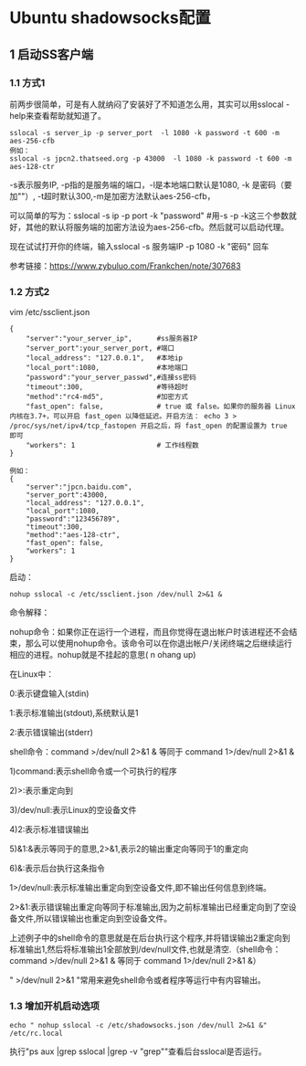 #  Ubuntu shadowsocks配置

## 1 启动SS客户端

### 1.1 方式1

前两步很简单，可是有人就纳闷了安装好了不知道怎么用，其实可以用sslocal -help来查看帮助就知道了。

```
sslocal -s server_ip -p server_port  -l 1080 -k password -t 600 -m aes-256-cfb
例如：
sslocal -s jpcn2.thatseed.org -p 43000  -l 1080 -k password -t 600 -m aes-128-ctr
```

-s表示服务IP, -p指的是服务端的端口，-l是本地端口默认是1080, -k 是密码（要加""）, -t超时默认300,-m是加密方法默认aes-256-cfb，

可以简单的写为：sslocal -s ip  -p  port -k "password"    #用-s -p -k这三个参数就好，其他的默认将服务端的加密方法设为aes-256-cfb。然后就可以启动代理。

现在试试打开你的终端，输入sslocal -s 服务端IP  -p  1080 -k "密码" 回车

参考链接：<https://www.zybuluo.com/Frankchen/note/307683>

### 1.2 方式2

vim /etc/ssclient.json

```
{
    "server":"your_server_ip",      #ss服务器IP
    "server_port":your_server_port, #端口
    "local_address": "127.0.0.1",   #本地ip
    "local_port":1080,              #本地端口
    "password":"your_server_passwd",#连接ss密码
    "timeout":300,                  #等待超时
    "method":"rc4-md5",             #加密方式
    "fast_open": false,             # true 或 false。如果你的服务器 Linux 内核在3.7+，可以开启 fast_open 以降低延迟。开启方法： echo 3 > /proc/sys/net/ipv4/tcp_fastopen 开启之后，将 fast_open 的配置设置为 true 即可
    "workers": 1                    # 工作线程数
}

例如：
{
    "server":"jpcn.baidu.com",
    "server_port":43000,
    "local_address": "127.0.0.1",
    "local_port":1080,
    "password":"123456789",
    "timeout":300,
    "method":"aes-128-ctr",
    "fast_open": false,
    "workers": 1
}
```

启动：

```
nohup sslocal -c /etc/ssclient.json /dev/null 2>&1 &
```

命令解释：

nohup命令：如果你正在运行一个进程，而且你觉得在退出帐户时该进程还不会结束，那么可以使用nohup命令。该命令可以在你退出帐户/关闭终端之后继续运行相应的进程。nohup就是不挂起的意思( n ohang up)

在Linux中：

0:表示键盘输入(stdin)

1:表示标准输出(stdout),系统默认是1

2:表示错误输出(stderr)

shell命令：command >/dev/null  2>&1  &  等同于   command 1>/dev/null 2>&1  &

1)command:表示shell命令或一个可执行的程序

2)>:表示重定向到

3)/dev/null:表示Linux的空设备文件

4)2:表示标准错误输出

5)&1:&表示等同于的意思,2>&1,表示2的输出重定向等同于1的重定向

6)&:表示后台执行这条指令

1>/dev/null:表示标准输出重定向到空设备文件,即不输出任何信息到终端。

2>&1:表示错误输出重定向等同于标准输出,因为之前标准输出已经重定向到了空设备文件,所以错误输出也重定向到空设备文件。

上述例子中的shell命令的意思就是在后台执行这个程序,并将错误输出2重定向到标准输出1,然后将标准输出1全部放到/dev/null文件,也就是清空.（shell命令：command >/dev/null  2>&1  &  等同于   command 1>/dev/null 2>&1  &）

" >/dev/null 2>&1 "常用来避免shell命令或者程序等运行中有内容输出。

### 1.3 增加开机启动选项

```
echo " nohup sslocal -c /etc/shadowsocks.json /dev/null 2>&1 &" /etc/rc.local
```

执行"ps aux |grep sslocal |grep -v "grep""查看后台sslocal是否运行。